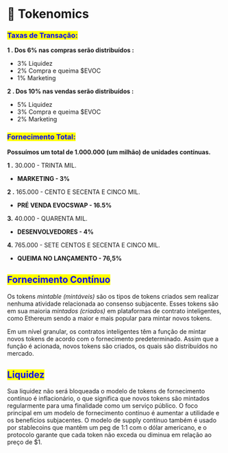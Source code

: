 # 🎯 Tokenomics

### <mark style="color:blue;">Taxas de Transação:</mark>

**1 .  Dos 6% nas compras serão distribuídos :**&#x20;

* 3% Liquidez
* 2% Compra e queima $EVOC
* 1%  Marketing

**2 .  Dos 10% nas vendas serão distribuídos  :**&#x20;

* 5% Liquidez
* 3% Compra e queima $EVOC
* 2% Marketing

### <mark style="color:purple;"><mark style="color:blue;">Fornecimento Total:<mark style="color:blue;"></mark>

**Possuímos um total de 1.000.000 (um milhão) de unidades contínuas.**

**1 .**  30.000 - TRINTA MIL.

* **MARKETING  - 3%**                                             &#x20;

**2 .** 165.000 - CENTO E SECENTA E CINCO MIL.

* **PRÉ VENDA EVOCSWAP - 16.5%**

**3.**  40.000 - QUARENTA MIL.

* **DESENVOLVEDORES - 4%**&#x20;

**4.**  765.000 - SETE CENTOS E SECENTA E CINCO MIL.

* **QUEIMA NO LANÇAMENTO - 76,5%**   &#x20;

## <mark style="color:blue;">Fornecimento Contínuo</mark>

Os tokens _mintable (mintáveis)_ são os tipos de tokens criados sem realizar nenhuma atividade relacionada ao consenso subjacente. Esses tokens são em sua maioria _mintados (criados)_ em plataformas de contrato inteligentes, como Ethereum sendo a maior e mais popular para mintar novos tokens.

Em um nível granular, os contratos inteligentes têm a função de mintar novos tokens de acordo com o fornecimento predeterminado. Assim que a função é acionada, novos tokens são criados, os quais são distribuídos no mercado.

## <mark style="color:blue;">Liquidez</mark>

Sua liquidez não será bloqueada o modelo de tokens de fornecimento contínuo é inflacionário, o que significa que novos tokens são mintados regularmente para uma finalidade como um serviço público. O foco principal em um modelo de fornecimento contínuo é aumentar a utilidade e os benefícios subjacentes. O modelo de supply contínuo também é usado por stablecoins que mantêm um peg de 1:1 com o dólar americano, e o protocolo garante que cada token não exceda ou diminua em relação ao preço de $1.
